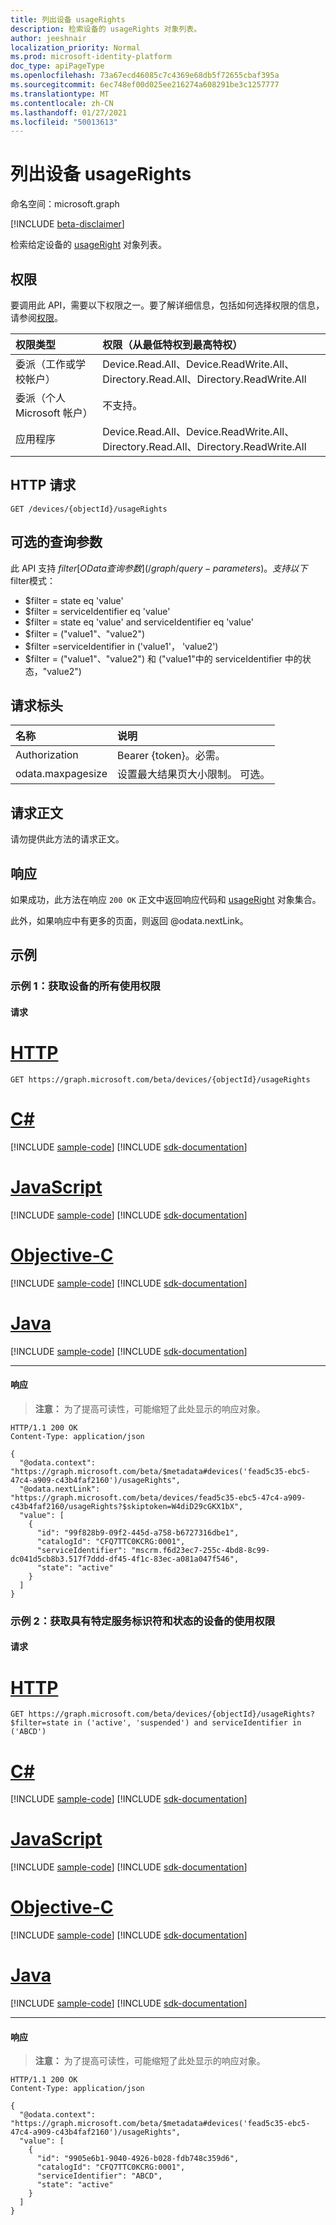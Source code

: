 ```yaml
---
title: 列出设备 usageRights
description: 检索设备的 usageRights 对象列表。
author: jeeshnair
localization_priority: Normal
ms.prod: microsoft-identity-platform
doc_type: apiPageType
ms.openlocfilehash: 73a67ecd46085c7c4369e68db5f72655cbaf395a
ms.sourcegitcommit: 6ec748ef00d025ee216274a608291be3c1257777
ms.translationtype: MT
ms.contentlocale: zh-CN
ms.lasthandoff: 01/27/2021
ms.locfileid: "50013613"
---
```

# <a name="list-device-usagerights"></a>列出设备 usageRights
命名空间：microsoft.graph

[!INCLUDE [beta-disclaimer](../../includes/beta-disclaimer.md)]

检索给定设备的 [usageRight](../resources/usageright.md) 对象列表。

## <a name="permissions"></a>权限
要调用此 API，需要以下权限之一。要了解详细信息，包括如何选择权限的信息，请参阅[权限](/graph/permissions-reference)。

|权限类型|权限（从最低特权到最高特权）|
|:---|:---|
|委派（工作或学校帐户）|Device.Read.All、Device.ReadWrite.All、Directory.Read.All、Directory.ReadWrite.All|
|委派（个人 Microsoft 帐户）|不支持。|
|应用程序|Device.Read.All、Device.ReadWrite.All、Directory.Read.All、Directory.ReadWrite.All|

## <a name="http-request"></a>HTTP 请求

<!-- {
  "blockType": "ignored"
}
-->
``` http
GET /devices/{objectId}/usageRights
```

## <a name="optional-query-parameters"></a>可选的查询参数
此 API 支持 $filter [OData 查询参数](/graph/query-parameters)。 支持以下$filter模式：

- $filter = state eq 'value'
- $filter = serviceIdentifier eq 'value'
- $filter = state eq 'value' and serviceIdentifier eq 'value'
- $filter = ("value1"、"value2") 
- $filter =serviceIdentifier in ('value1'， 'value2') 
- $filter = ("value1"、"value2") 和 ("value1"中的 serviceIdentifier 中的状态，"value2") 

## <a name="request-headers"></a>请求标头
|名称|说明|
|:---|:---|
|Authorization|Bearer {token}。必需。|
|odata.maxpagesize|设置最大结果页大小限制。 可选。|

## <a name="request-body"></a>请求正文
请勿提供此方法的请求正文。

## <a name="response"></a>响应
如果成功，此方法在响应 `200 OK` 正文中返回响应代码和 [usageRight](../resources/usageright.md) 对象集合。

此外，如果响应中有更多的页面，则返回 @odata.nextLink。

## <a name="examples"></a>示例

### <a name="example-1-get-all-usage-rights-for-a-device"></a>示例 1：获取设备的所有使用权限
 
#### <a name="request"></a>请求

# <a name="http"></a>[HTTP](#tab/http)
<!-- {
  "blockType": "request",
  "name": "list_usageright"
}
-->
``` http
GET https://graph.microsoft.com/beta/devices/{objectId}/usageRights
```
# <a name="c"></a>[C#](#tab/csharp)
[!INCLUDE [sample-code](../includes/snippets/csharp/list-usageright-csharp-snippets.md)]
[!INCLUDE [sdk-documentation](../includes/snippets/snippets-sdk-documentation-link.md)]

# <a name="javascript"></a>[JavaScript](#tab/javascript)
[!INCLUDE [sample-code](../includes/snippets/javascript/list-usageright-javascript-snippets.md)]
[!INCLUDE [sdk-documentation](../includes/snippets/snippets-sdk-documentation-link.md)]

# <a name="objective-c"></a>[Objective-C](#tab/objc)
[!INCLUDE [sample-code](../includes/snippets/objc/list-usageright-objc-snippets.md)]
[!INCLUDE [sdk-documentation](../includes/snippets/snippets-sdk-documentation-link.md)]

# <a name="java"></a>[Java](#tab/java)
[!INCLUDE [sample-code](../includes/snippets/java/list-usageright-java-snippets.md)]
[!INCLUDE [sdk-documentation](../includes/snippets/snippets-sdk-documentation-link.md)]

---


#### <a name="response"></a>响应
>**注意：** 为了提高可读性，可能缩短了此处显示的响应对象。
<!-- {
  "blockType": "response",
  "truncated": true,
  "@odata.type": "Collection(microsoft.graph.usageRight)"
}
-->
``` http
HTTP/1.1 200 OK
Content-Type: application/json

{
  "@odata.context": "https://graph.microsoft.com/beta/$metadata#devices('fead5c35-ebc5-47c4-a909-c43b4faf2160')/usageRights",
  "@odata.nextLink": "https://graph.microsoft.com/beta/devices/fead5c35-ebc5-47c4-a909-c43b4faf2160/usageRights?$skiptoken=W4diD29cGKX1bX",
  "value": [
    {
      "id": "99f828b9-09f2-445d-a758-b6727316dbe1",
      "catalogId": "CFQ7TTC0KCRG:0001",
      "serviceIdentifier": "mscrm.f6d23ec7-255c-4bd8-8c99-dc041d5cb8b3.517f7ddd-df45-4f1c-83ec-a081a047f546",
      "state": "active"
    }
  ]
}
```

### <a name="example-2-get-usage-rights-for-a-device-with-specific-service-identifiers-and-states"></a>示例 2：获取具有特定服务标识符和状态的设备的使用权限

#### <a name="request"></a>请求

# <a name="http"></a>[HTTP](#tab/http)
<!-- {
  "blockType": "request",
  "name": "list_usageright"
}
-->
``` http
GET https://graph.microsoft.com/beta/devices/{objectId}/usageRights?$filter=state in ('active', 'suspended') and serviceIdentifier in ('ABCD')
```
# <a name="c"></a>[C#](#tab/csharp)
[!INCLUDE [sample-code](../includes/snippets/csharp/list-usageright-csharp-snippets.md)]
[!INCLUDE [sdk-documentation](../includes/snippets/snippets-sdk-documentation-link.md)]

# <a name="javascript"></a>[JavaScript](#tab/javascript)
[!INCLUDE [sample-code](../includes/snippets/javascript/list-usageright-javascript-snippets.md)]
[!INCLUDE [sdk-documentation](../includes/snippets/snippets-sdk-documentation-link.md)]

# <a name="objective-c"></a>[Objective-C](#tab/objc)
[!INCLUDE [sample-code](../includes/snippets/objc/list-usageright-objc-snippets.md)]
[!INCLUDE [sdk-documentation](../includes/snippets/snippets-sdk-documentation-link.md)]

# <a name="java"></a>[Java](#tab/java)
[!INCLUDE [sample-code](../includes/snippets/java/list-usageright-java-snippets.md)]
[!INCLUDE [sdk-documentation](../includes/snippets/snippets-sdk-documentation-link.md)]

---


#### <a name="response"></a>响应
>**注意：** 为了提高可读性，可能缩短了此处显示的响应对象。
<!-- {
  "blockType": "response",
  "truncated": true,
  "@odata.type": "Collection(microsoft.graph.usageRight)"
}
-->
``` http
HTTP/1.1 200 OK
Content-Type: application/json

{
  "@odata.context": "https://graph.microsoft.com/beta/$metadata#devices('fead5c35-ebc5-47c4-a909-c43b4faf2160')/usageRights",
  "value": [
    {
      "id": "9905e6b1-9040-4926-b028-fdb748c359d6",
      "catalogId": "CFQ7TTC0KCRG:0001",
      "serviceIdentifier": "ABCD",
      "state": "active"
    }
  ]
}
```
